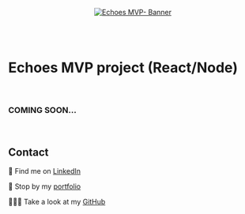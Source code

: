 <p align="center">
<a href="https://echoes-jolisdegats.netlify.app/ ">
  <img src="https://res.cloudinary.com/dqp905mfv/image/upload/v1601694989/portfolio/ReadMe/Echoes_oy4ut2.jpg" alt ="Echoes MVP- Banner"  />
  </a>
</p>
<br/>
<br/>
<h1>Echoes MVP project (React/Node)</h1>
<br/>
<h3>COMING SOON...</h3>

<br/>
<h2>Contact</h2>
<p>💼 Find me on <a href="https://www.linkedin.com/in/julieszwarc/">LinkedIn</a></p>

<p>🦄 Stop by my <a href="https://julieszwarc.com">portfolio</a></p>

<p>👩🏼‍💻 Take a look at my <a href="https://github.com/jolisdegats">GitHub</a></p>
<br/>
<br/>
